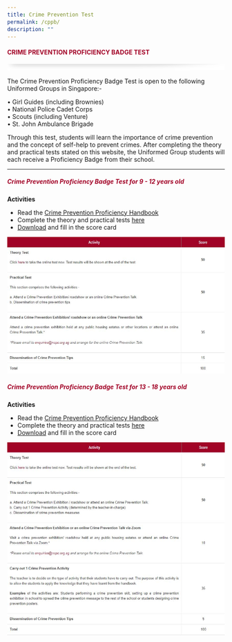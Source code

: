 ```yaml
---
title: Crime Prevention Test
permalink: /cppb/
description: ""
---
```

#### <font style="color:#a20427;">CRIME PREVENTION PROFICIENCY BADGE TEST</font>

![](/images/About/header-border.png)

The Crime Prevention Proficiency Badge Test is open to the following Uniformed Groups in Singapore:-

• Girl Guides (including Brownies)  
• National Police Cadet Corps  
• Scouts (including Venture)  
• St. John Ambulance Brigade

Through this test, students will learn the importance of crime prevention and the concept of self-help to prevent crimes. After completing the theory and practical tests stated on this website, the Uniformed Group students will each receive a Proficiency Badge from their school.

<hr>

##### <font style="color:#a20427;">Crime Prevention Proficiency Badge Test for 9 - 12 years old</font>

**Activities**

* Read the [Crime Prevention Proficiency Handbook](https://appdev.ifdemo.com/ncpcorgsg/images/media/NCPC_24March.pdf)
* Complete the theory and practical tests [here](https://testmoz.com/6465948)
* [Download](https://appdev.ifdemo.com/ncpcorgsg/downloads/Score_Card_13-18_2.pdf) and fill in the score card

![](/images/Publications/badge-test-9yrs.JPG)

##### <font style="color:#a20427;">Crime Prevention Proficiency Badge Test for 13 - 18 years old</font>

**Activities**

* Read the [Crime Prevention Proficiency Handbook](https://appdev.ifdemo.com/ncpcorgsg/images/media/NCPC_24March.pdf)
* Complete the theory and practical tests [here](https://testmoz.com/6576960)
* [Download](https://appdev.ifdemo.com/ncpcorgsg/downloads/Score_Card_13-18_2.pdf) and fill in the score card

![](/images/Publications/badge-test-13yrs.JPG)